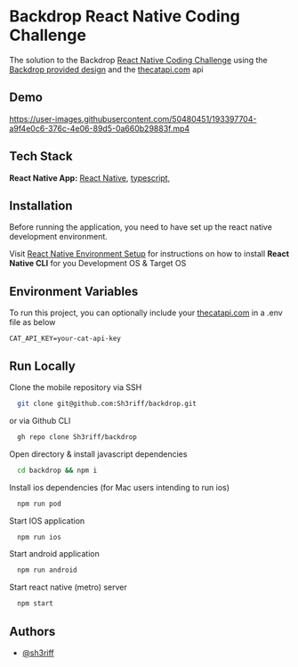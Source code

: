 
# Backdrop React Native Coding Challenge

The solution to the Backdrop [React Native Coding Challenge](https://backdrop-photo.notion.site/Backdrop-React-Native-Coding-Challenge-Objective-885be7e4c8ec4c82ab2b333df4a0106e)
using the [Backdrop provided design](https://www.figma.com/file/sLR9JePqjYO0BZD0TixXZd/Coding?node-id=0%3A1)
and the [thecatapi.com](https://thecatapi.com/) api

## Demo

https://user-images.githubusercontent.com/50480451/193397704-a9f4e0c6-376c-4e06-89d5-0a660b29883f.mp4

## Tech Stack

**React Native App:** [React Native](https://reactnative.dev), [typescript](https://www.typescriptlang.org/),

## Installation

Before running the application, you need to have set up the react native development environment.  

Visit [React Native Environment Setup](https://reactnative.dev/docs/environment-setup) for instructions on how to install **React Native CLI** for you Development OS & Target OS

## Environment Variables

To run this project, you can optionally include your [thecatapi.com](https://thecatapi.com/) in a .env file as below

`CAT_API_KEY=your-cat-api-key`

## Run Locally

Clone the mobile repository via SSH

```bash
  git clone git@github.com:Sh3riff/backdrop.git
```

or via Github CLI

```bash
  gh repo clone Sh3riff/backdrop
```

Open directory & install javascript dependencies

```bash
  cd backdrop && npm i
```

Install ios dependencies (for Mac users intending to run ios)

```bash
  npm run pod
```

Start IOS application

```bash
  npm run ios
```
Start android application

```bash
  npm run android
```
Start react native (metro) server

```bash
  npm start
```

## Authors
- [@sh3riff](https://github.com/sh3riff)

